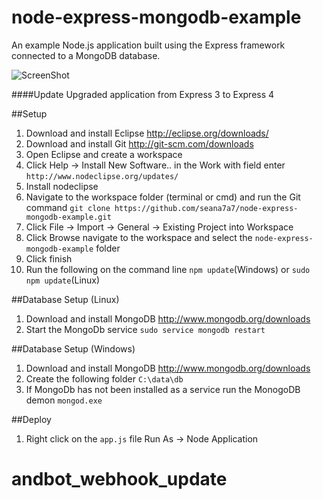 node-express-mongodb-example
===========================

An example Node.js application built using the Express framework connected to a MongoDB database.

![ScreenShot](https://raw.githubusercontent.com/seana7a7/node-express-mongodb-example/master/public/img/screen.png)

####Update
Upgraded application from Express 3 to Express 4

##Setup
1.  Download and install Eclipse http://eclipse.org/downloads/
2.  Download and install Git http://git-scm.com/downloads
3.  Open Eclipse and create a workspace
4.  Click Help -> Install New Software.. in the Work with field enter `http://www.nodeclipse.org/updates/`
5.  Install nodeclipse
6.  Navigate to the workspace folder (terminal or cmd) and run the Git command `git clone https://github.com/seana7a7/node-express-mongodb-example.git`
7.  Click File -> Import -> General -> Existing Project into Workspace
8.  Click Browse navigate to the workspace and select the `node-express-mongodb-example` folder
9.  Click finish
10. Run the following on the command line `npm update`(Windows) or `sudo npm update`(Linux)

##Database Setup (Linux)
1.  Download and install MongoDB http://www.mongodb.org/downloads
2.  Start the MongoDb service `sudo service mongodb restart`

##Database Setup (Windows)
1.  Download and install MongoDB http://www.mongodb.org/downloads
2.  Create the following folder `C:\data\db`
3.  If MongoDb has not been installed as a service run the MonogoDB demon `mongod.exe`

##Deploy
1. Right click on the `app.js` file Run As -> Node Application


# andbot_webhook_update
